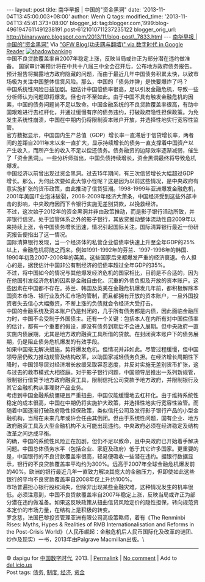 --- layout: post title: 南华早报 | 中国的"资金黑洞" date:
'2013-11-04T13:45:00.003+08:00' author: Wenh Q tags: modified\_time:
'2013-11-04T13:45:41.373+08:00' blogger\_id:
tag:blogger.com,1999:blog-4961947611491238191.post-6121010711237235122
blogger\_orig\_url:
http://binaryware.blogspot.com/2013/11/blog-post\_7833.html ---
[南华早报 |
中国的"资金黑洞"](http://feedproxy.google.com/~r/chinagfwblog/~3/KEvYl-PycoE/)
Via ["GFW Blog(功夫网与翻墙)" via 数字时代 in Google
Reader](https://www.blogger.com/blogger.g?blogID=4961947611491238191)
[![shadowbanking](http://chinadigitaltimes.net/chinese/files/2013/10/shadowbanking.jpg)](http://chinadigitaltimes.net/chinese/files/2013/10/shadowbanking.jpg)\
中国不良贷款覆盖率自2007年稳定上涨，反映当局或许正为部分潜在违约做准备。
国家审计署预计将在中共十八届三中全会召开后，公布地方政府债务报告。预计报告将揭露地方政府隐藏的问题，而由于最近几年中国债务积累太快，以致市场极为关注中国整体信贷风险。那么，中国的「债务炸弹」是快要爆炸了吗？\
中国系统性风险日益加剧。据估计中国偿债率很高，足以引发金融危机，导致一些分析师认为问题即将爆发。但也许不至如此。由于中国不具有触发金融危机的因素，中国的债务问题尚不足以致命。中国金融系统的不良贷款覆盖率很高，有助中国艰难进行去杠杆化，并通过缓慢有序的债务违约，打破政府隐性担保政策。为免发生系统性崩溃，中国在中期内仍将限制资本账户开放，并选择性地实行宽容性监管。\
官方数据显示，中国国内生产总值（GDP）增长率一直滞后于信贷增长率，两者间的差距自2011年末以来一直扩大，显示持续增长的债务一直支撑着中国资产以产生收入，而所产生的收入不足以偿还债务。债务融资的边际效率逐渐减弱，催生了「资金黑洞」。一些分析师指出，中国负债持续增长，资金黑洞最终将导致危机爆发。\
中国经济以前曾出现过资金黑洞。过去15年期间，有三次信贷增长大幅超过GDP增长。那么，为何此次要如此大惊小怪呢？这是因为以前这些情况，是中央政府有意实施扩张的货币政策，由此推动了信贷狂潮。1998-1999年亚洲爆发金融危机，2001年美国IT业泡沫破裂，2008-2009年经济大萧条，中国经济受到这些外部冲击的影响，中央政府因而下令银行实施无差别贷款，以挽救经济。\
不过，这次始于2012年的资金黑洞并非由政策推动，而是影子银行活动所致，并非银行信贷。处于监管体系之外的影子银行，其放贷推动整体流动性自2009年以来持续上涨，令中国债务增长迅速，情况引起国际关注。国际清算银行最近一份研究报告便指出了这一情况。\
国际清算银行发现，当一个经济体的私营企业偿债率快速上升至全年GDP的25%以上，金融危机将随之而来。例如1991-1992年的芬兰、1997-1998年的韩国、1990年初及2007-2008年的英美。这些国家后来都爆发严重的经济衰退。令人担心的是，据我估计中国非公有制经济的偿债率超过全年GDP的35%。\
不过，将中国如今的情况与其他爆发经济危机的国家相比，目前是不合适的，因为在他国引发经济危机的因素是金融自由化、沉重的外债负担及开放的资本账户。这些因素在中国都不存在。芬兰、韩国及英美在金融危机爆发几年前，都积极解除本国资本市场、银行业及外汇市场的管制，而且都拥有开放的资本账户，一旦外国投资者失去信心大幅撤资，不断上涨的负债就会令经济大受打击。\
中国的金融系统及资本账户仍是封闭的，几乎所有债务都是内债，因此面临金融压力时，中国不会受制于外国债主。还有一个关键：包括本人在内所有对中国偿债率的估计，都有一个重要的假设，即没有债务到期后不会进入展期。但中央政府一直实施内债展期，尤其是地方政府融资工具所借的贷款。在封闭资本账户下的债务展期，仍是阻止债务危机爆发的有效手段。\
如果中国毫无解决措施，势将爆发危机。但情况并非如此。尽管过程缓慢，但中国领导层仍致力推动规管及结构改革，以助国家减轻债务负担。在经济增长周期性下降时，中国领导层对经济增长放缓采取容忍态度，并反对实施无差别货币扩张，这与过去的救市模式大相径庭。对于影子银行问题，中国领导层推出一系列新规管，限制银行借贷予地方政府融资工具，限制信托公司贷款予地方政府，并限制银行及其它金融机构从事理财产品业务。\
考虑到中国金融系统僵硬且严重扭曲，中国仅能缓慢地去杠杆化。由于维持系统性稳定的成本很高，中国在中期仍将实施护大政策，并选择性地实行宽容性监管。而随着中国逐渐打破政府隐性担保政策，类似信托公司及发行影子银行产品的小型金融机构，当局在未来几年或许会任由其倒闭。但由于系统性问题，国有企业、地方政府融资工具及大型金融机构不太可能出现违约。中央政府必须在经济稳定及结构改革之间达成平衡。\
的确，中国的系统性风险正在加剧，但仍不足以致命，且中央政府已开始着手解决问题。中国总体债务水平（包括企业、家庭及政府）低于其它许多国家。更重要的是，中国银行的不良贷款覆盖率很高，轻易便吸收一些潜在违约。据银行数据显示，银行的不良贷款覆盖率平均约为300%。远高于2007年全球金融危机爆发前的40%。欧洲的银行最近几年一直致力解决其庞大的金融压力，但即使如此这些银行的平均不良贷款覆盖率自2008年仅上升约100%。\
市场普遍担心银行股权消失，但除非出现某些金融灾难，这种情况发生的机率很低。必须注意到，中国不良贷款覆盖率自2007年稳定上涨，反映当局或许正为部分潜在违约做准备。如果这反映政策从扭曲信贷风险定价的隐性担保，转向规范资本定价的市场力量，在结构上是积极的转变。\
罗念慈，法国巴黎投资管理亚洲有限公司高级策略师，着有《The Renminbi
Rises: Myths, Hypes & Realities of RMB Internationalisation and Reforms
in the Post-Crisis
World》（人民币崛起：金融危机后人民币国际化及改革的谜团、炒作及现实）一书，2013年由Palgrave
Macmillan出版。\

* * * * *

© dapigu for [中国数字时代](http://chinadigitaltimes.net/chinese), 2013.
|
[Permalink](http://chinadigitaltimes.net/chinese/2013/10/%E5%8D%97%E5%8D%8E%E6%97%A9%E6%8A%A5-%E4%B8%AD%E5%9B%BD%E7%9A%84%E8%B5%84%E9%87%91%E9%BB%91%E6%B4%9E/)
| [No
comment](http://chinadigitaltimes.net/chinese/2013/10/%E5%8D%97%E5%8D%8E%E6%97%A9%E6%8A%A5-%E4%B8%AD%E5%9B%BD%E7%9A%84%E8%B5%84%E9%87%91%E9%BB%91%E6%B4%9E/#comments)
| Add to
[del.icio.us](http://del.icio.us/post?url=http://chinadigitaltimes.net/chinese/2013/10/%E5%8D%97%E5%8D%8E%E6%97%A9%E6%8A%A5-%E4%B8%AD%E5%9B%BD%E7%9A%84%E8%B5%84%E9%87%91%E9%BB%91%E6%B4%9E/&title=%E5%8D%97%E5%8D%8E%E6%97%A9%E6%8A%A5%20%7C%20%E4%B8%AD%E5%9B%BD%E7%9A%84%E2%80%9C%E8%B5%84%E9%87%91%E9%BB%91%E6%B4%9E%E2%80%9D)
\
 Post tags:
[债务](http://chinadigitaltimes.net/chinese/tag/%E5%80%BA%E5%8A%A1/?category=10466),
[制度](http://chinadigitaltimes.net/chinese/tag/%E5%88%B6%E5%BA%A6/?category=10466),
[经济](http://chinadigitaltimes.net/chinese/tag/%E7%BB%8F%E6%B5%8E/?category=10466),
[资金](http://chinadigitaltimes.net/chinese/tag/%E8%B5%84%E9%87%91/?category=10466)
